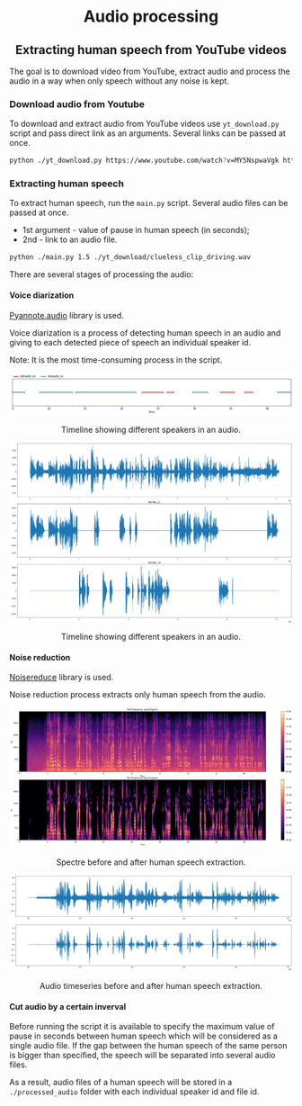 # <div align="center">Audio processing</div>
## <div align="center">Extracting human speech from YouTube videos</div>

The goal is to download video from YouTube, extract audio and process the audio in a way when only speech without any noise is kept.

### Download audio from Youtube

To download and extract audio from YouTube videos use ``yt_download.py`` script and pass direct link as an arguments. Several links can be passed at once.

```sh
python ./yt_download.py https://www.youtube.com/watch?v=MY5NspwaVgk https://www.youtube.com/watch?v=ngcgkRjV8XU https://www.youtube.com/watch?v=5Zmh5hbgHFI
```

### Extracting human speech

To extract human speech, run the ``main.py`` script. Several audio files can be passed at once.

* 1st argument - value of pause in human speech (in seconds);
* 2nd - link to an audio file.

```sh
python ./main.py 1.5 ./yt_download/clueless_clip_driving.wav
```

There are several stages of processing the audio:

#### **Voice diarization**

<a href="https://github.com/pyannote/pyannote-audio" title="Pyannote.audio">Pyannote.audio</a> library is used.

Voice diarization is a process of detecting human speech in an audio and giving to each detected piece of speech an individual speaker id.

Note: It is the most time-consuming process in the script.

<p align="center"><img width="600" src="./misc/diarization_speakers.png"></p>
<div align="center">Timeline showing different speakers in an audio.</div>

<p align="center"><img width="600" src="./misc/diarization_timeseries.png"></p>
<div align="center">Timeline showing different speakers in an audio.</div>

#### **Noise reduction**

<a href="https://github.com/timsainb/noisereduce" title="Noisereduce">Noisereduce</a> library is used.

Noise reduction process extracts only human speech from the audio.

<p align="center"><img width="600" src="./misc/noise_s.png"></p>
<div align="center">Spectre before and after human speech extraction.</div>

<p align="center"><img width="600" src="./misc/noise_timeseries.png"></p>
<div align="center">Audio timeseries before and after human speech extraction.</div>


#### **Cut audio by a certain inverval**

Before running the script it is available to specify the maximum value of pause in seconds between human speech which will be considered as a single audio file. If the gap between the human speech of the same person is bigger than specified, the speech will be separated into several audio files.

As a result, audio files of a human speech will be stored in a ``./processed_audio`` folder with each individual speaker id and file id.
